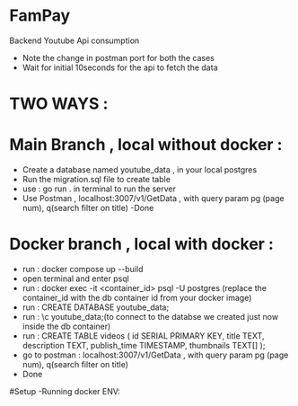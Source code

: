 # FamPay
Backend Youtube Api consumption
- Note the change in postman port for both the cases 
- Wait for initial 10seconds for the api to fetch the data 

# TWO WAYS : 
# Main Branch , local without docker :

- Create a database named youtube_data , in your local postgres 
- Run the migration.sql file to create table 
- use : go run . in terminal to run the server
- Use Postman , localhost:3007/v1/GetData , with query param pg (page num), q(search filter on title) 
-Done 

# Docker branch , local with docker :

- run : docker compose up --build
-  open terminal and enter psql 
- run : docker exec -it <container_id> psql -U postgres (replace the container_id with the db container id from your docker image)
- run : CREATE DATABASE youtube_data;
- run : \c youtube_data;(to connect to the databse we created just now inside the db container)
-  run : CREATE TABLE videos (
    id SERIAL PRIMARY KEY,
    title TEXT,
    description TEXT,
    publish_time TIMESTAMP,
    thumbnails TEXT[]
);
- go to postman : localhost:3007/v1/GetData , with query param pg (page num), q(search filter on title) 
- Done 



#Setup -Running docker ENV:

